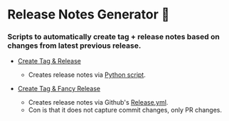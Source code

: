 # Release Notes Generator 🚀

### Scripts to automatically create tag + release notes based on changes from latest previous release. <br>

* [Create Tag & Release](https://github.com/seljabali/release-notes-generator/blob/main/.github/workflows/create-tag-and-release.yml)
  * Creates release notes via [Python script](https://github.com/seljabali/release-notes-generator/blob/main/.github/scripts/generate_release_notes.py).

* [Create Tag & Fancy Release](https://github.com/seljabali/release-notes-generator/blob/main/.github/workflows/create-new-fancy-release.yml)
  * Creates release notes via Github's [Release.yml](https://github.com/seljabali/release-notes-generator/blob/main/.github/release.yml).
  * Con is that it does not capture commit changes, only PR changes.

